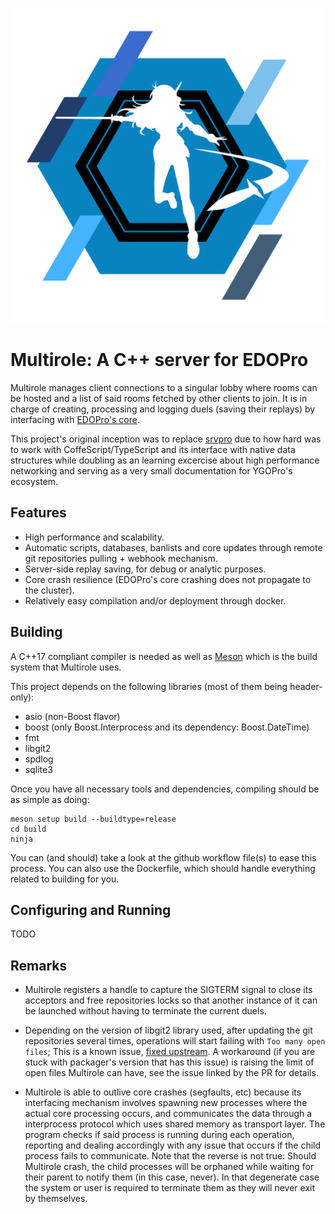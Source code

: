 ![Logo](./logo.svg)
# Multirole: A C++ server for EDOPro
Multirole manages client connections to a singular lobby where rooms can be hosted and a list of said rooms fetched by other clients to join. It is in charge of creating, processing and logging duels (saving their replays) by interfacing with [EDOPro's core](https://github.com/edo9300/ygopro-core).

This project's original inception was to replace [srvpro](https://github.com/mycard/srvpro) due to how hard was to work with CoffeScript/TypeScript and its interface with native data structures while doubling as an learning excercise about high performance networking and serving as a very small documentation for YGOPro's ecosystem.

## Features

  * High performance and scalability.
  * Automatic scripts, databases, banlists and core updates through remote git repositories pulling + webhook mechanism.
  * Server-side replay saving, for debug or analytic purposes.
  * Core crash resilience (EDOPro's core crashing does not propagate to the cluster).
  * Relatively easy compilation and/or deployment through docker.

## Building
A C++17 compliant compiler is needed as well as [Meson](https://mesonbuild.com/) which is the build system that Multirole uses.

This project depends on the following libraries (most of them being header-only):

  * asio (non-Boost flavor)
  * boost (only Boost.Interprocess and its dependency: Boost.DateTime)
  * fmt
  * libgit2
  * spdlog
  * sqlite3

Once you have all necessary tools and dependencies, compiling should be as simple as doing:

    meson setup build --buildtype=release
    cd build
    ninja

You can (and should) take a look at the github workflow file(s) to ease this process. You can also use the Dockerfile, which should handle everything related to building for you.

## Configuring and Running
TODO

## Remarks

  * Multirole registers a handle to capture the SIGTERM signal to close its acceptors and free repositories locks so that another instance of it can be launched without having to terminate the current duels.

  * Depending on the version of libgit2 library used, after updating the git repositories several times, operations will start failing with `Too many open files`; This is a known issue, [fixed upstream](https://github.com/libgit2/libgit2/pull/5386). A workaround (if you are stuck with packager's version that has this issue) is raising the limit of open files Multirole can have, see the issue linked by the PR for details.

  * Multirole is able to outlive core crashes (segfaults, etc) because its interfacing mechanism involves spawning new processes where the actual core processing occurs, and communicates the data through a interprocess protocol which uses shared memory as transport layer. The program checks if said process is running during each operation, reporting and dealing accordingly with any issue that occurs if the child process fails to communicate. Note that the reverse is not true: Should Multirole crash, the child processes will be orphaned while waiting for their parent to notify them (in this case, never). In that degenerate case the system or user is required to terminate them as they will never exit by themselves.
